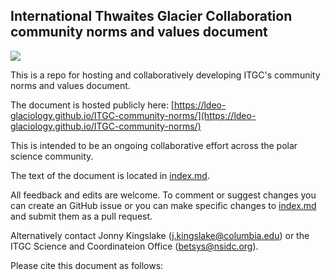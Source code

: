 ## International Thwaites Glacier Collaboration community norms and values document

![](https://thwaitesglacier.org/sites/default/files/inline-images/itgc-logo-color-white-background-295.png)

[]()

This is a repo for hosting and collaboratively developing ITGC's community norms and values document. 

The document is hosted publicly here: [https://ldeo-glaciology.github.io/ITGC-community-norms/](https://ldeo-glaciology.github.io/ITGC-community-norms/)

This is intended to be an ongoing collaborative effort across the polar science community.

The text of the document is located in [index.md](https://github.com/ldeo-glaciology/ITGC-community-norms/blob/main/index.md). 

All feedback and edits are welcome. To comment or suggest changes you can create an GitHub issue or you can make specific changes to [index.md](https://github.com/ldeo-glaciology/ITGC-community-norms/blob/main/index.md) and submit them as a pull request. 

Alternatively contact Jonny Kingslake ([j.kingslake@columbia.edu]()) or the ITGC Science and Coordinateion Office ([betsys@nsidc.org]()).

Please cite this document as follows: 

